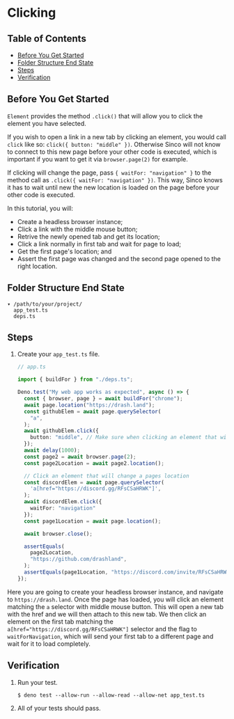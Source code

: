 # Clicking

## Table of Contents

- [Before You Get Started](#before-you-get-started)
- [Folder Structure End State](#folder-structure-end-state)
- [Steps](#steps)
- [Verification](#verification)

## Before You Get Started

`Element` provides the method `.click()` that will allow you to click the
element you have selected.

If you wish to open a link in a new tab by clicking an element, you would call `click` like so: `click({ button: "middle" })`. Otherwise Sinco will not
know to connect to this new page before your other code is executed, which is important if you want to get it via
`browser.page(2)` for example.

If clicking will change the page, pass `{ waitFor: "navigation" }` to the method call as `.click({ waitFor: "navigation" })`. This way, Sinco knows
it has to wait until new the new location is loaded on the page before your other code is executed.

In this tutorial, you will:

- Create a headless browser instance;
- Click a link with the middle mouse button;
- Retrive the newly opened tab and get its location;
- Click a link normally in first tab and wait for page to load;
- Get the first page's location; and
- Assert the first page was changed and the second page opened to the right
  location.

## Folder Structure End State

```text
▾ /path/to/your/project/
  app_test.ts
  deps.ts
```

## Steps

1. Create your `app_test.ts` file.

   ```typescript
   // app.ts

   import { buildFor } from "./deps.ts";

   Deno.test("My web app works as expected", async () => {
     const { browser, page } = await buildFor("chrome");
     await page.location("https://drash.land");
     const githubElem = await page.querySelector(
       "a",
     );
     await githubElem.click({
       button: "middle", // Make sure when clicking an element that will open a new page, "middle" is used
     });
     await delay(1000);
     const page2 = await browser.page(2);
     const page2Location = await page2.location();

     // Click an element that will change a pages location
     const discordElem = await page.querySelector(
       'a[href="https://discord.gg/RFsCSaHRWK"]',
     );
     await discordElem.click({
       waitFor: "navigation"
     });
     const page1Location = await page.location();

     await browser.close();

     assertEquals(
       page2Location,
       "https://github.com/drashland",
     );
     assertEquals(page1Location, "https://discord.com/invite/RFsCSaHRWK");
   });
   ```

Here you are going to create your headless browser instance, and navigate to
`https://drash.land`. Once the page has loaded, you will click an element
matching the `a` selector with middle mouse button. This will open a new tab
with the href and we will then attach to this new tab. We then click an element
on the first tab matching the `a[href="https://discord.gg/RFsCSaHRWK"]` selector
and the flag to `waitForNavigation`, which will send your first tab to a
different page and wait for it to load completely.

## Verification

1. Run your test.

   ```shell
   $ deno test --allow-run --allow-read --allow-net app_test.ts
   ```

2. All of your tests should pass.
